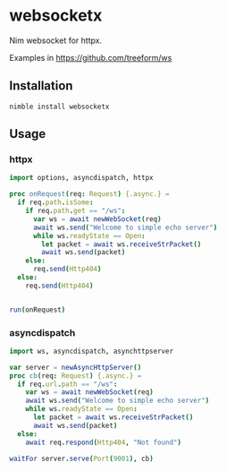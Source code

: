 # websocketx
Nim websocket for httpx.

Examples in https://github.com/treeform/ws

## Installation
```
nimble install websocketx
```

## Usage

### httpx

```nim
import options, asyncdispatch, httpx

proc onRequest(req: Request) {.async.} =
  if req.path.isSome:
    if req.path.get == "/ws":
      var ws = await newWebSocket(req)
      await ws.send("Welcome to simple echo server")
      while ws.readyState == Open:
        let packet = await ws.receiveStrPacket()
        await ws.send(packet)
    else:
      req.send(Http404)
  else:
    req.send(Http404)


run(onRequest)
```

### asyncdispatch

```nim
import ws, asyncdispatch, asynchttpserver

var server = newAsyncHttpServer()
proc cb(req: Request) {.async.} =
  if req.url.path == "/ws":
    var ws = await newWebSocket(req)
    await ws.send("Welcome to simple echo server")
    while ws.readyState == Open:
      let packet = await ws.receiveStrPacket()
      await ws.send(packet)
  else:
    await req.respond(Http404, "Not found")

waitFor server.serve(Port(9001), cb)
```
